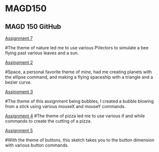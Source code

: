 # MAGD150
## MAGD 150 GitHub

[Assignment 7](https://github.com/StempinsBD09/MAGD150/tree/gh-pages/s19_magd150_lab07_Stempinski)

#The theme of nature led me to use various PVectors to simulate a bee flying past various leaves and a sun. 

[Assingment 2](https://github.com/StempinsBD09/MAGD150/tree/gh-pages/s19magd150lab02_Stempinski)

#Space, a personal favorite theme of mine, had me creating planets with the ellipse command, and making a flying spaceship with a triangle 
and a bezier curve. 

[Assingment 3](https://github.com/StempinsBD09/MAGD150/tree/gh-pages/s19magd150lab03_Stempinski)

#The theme of this assignment being bubbles, I created a bubble blowing from a stick using various mouseX and mouseY commands.

[Assignment 4](https://github.com/StempinsBD09/MAGD150/tree/gh-pages/s19magd150lab04_Stempinski)
#The theme of pizza led me to use various if and while commands to create the cutting of a pizza.

[Assignment 5](https://github.com/StempinsBD09/MAGD150/tree/gh-pages/s19magd150lab05_BenStempinski)

#With the theme of buttons, this sketch takes you to the button dimension with various button commands. 

